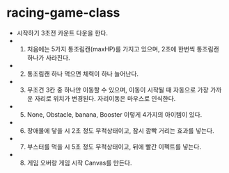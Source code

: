 # racing-game-class

* 시작하기 3초전 카운트 다운을 한다.
* 1. 처음에는 5가지 통조림캔(maxHP)를 가지고 있으며, 2초에 한번씩 통조림캔 하나가 사라진다.
* 2. 통조림캔 하나 먹으면 체력이 하나 늘어난다.
* 3. 무조건 3칸 중 하나만 이동할 수 있으며, 이동이 시작될 때 자동으로 가장 가까운 자리로 위치가 변경된다.
  자리이동은 마우스로 인식한다.
* 5. None, Obstacle, banana, Booster 이렇게 4가지의 아이템이 있다.
* 6. 장애물에 닿을 시 2초 정도 무적상태이고, 잠시 깜빡 거리는 효과를 넣는다.
* 7. 부스터를 먹을 시 5초 정도 무적상태이고, 뒤에 빨간 이펙트를 넣는다.
* 8. 게임 오버랑 게임 시작 Canvas를 만든다.
